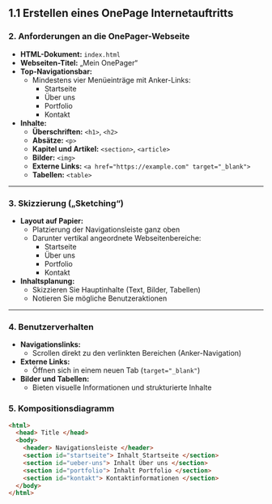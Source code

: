 ## 1.1 Erstellen eines OnePage Internetauftritts

### **2. Anforderungen an die OnePager-Webseite**

- **HTML-Dokument:** `index.html`  
- **Webseiten-Titel:** „Mein OnePager“  
- **Top-Navigationsbar:**  
  - Mindestens vier Menüeinträge mit Anker-Links:
    - Startseite  
    - Über uns  
    - Portfolio  
    - Kontakt  
- **Inhalte:**  
  - **Überschriften:** `<h1>`, `<h2>`  
  - **Absätze:** `<p>`  
  - **Kapitel und Artikel:** `<section>`, `<article>`  
  - **Bilder:** `<img>`  
  - **Externe Links:** `<a href="https://example.com" target="_blank">`  
  - **Tabellen:** `<table>`

---

### **3. Skizzierung („Sketching“)**
- **Layout auf Papier:**  
  - Platzierung der Navigationsleiste ganz oben  
  - Darunter vertikal angeordnete Webseitenbereiche:  
    - Startseite  
    - Über uns  
    - Portfolio  
    - Kontakt  
- **Inhaltsplanung:**  
  - Skizzieren Sie Hauptinhalte (Text, Bilder, Tabellen)  
  - Notieren Sie mögliche Benutzeraktionen

---

### **4. Benutzerverhalten**
- **Navigationslinks:**  
  - Scrollen direkt zu den verlinkten Bereichen (Anker-Navigation)  
- **Externe Links:**  
  - Öffnen sich in einem neuen Tab (`target="_blank"`)  
- **Bilder und Tabellen:**  
  - Bieten visuelle Informationen und strukturierte Inhalte

### 5. Kompositionsdiagramm
``` html
<html>
  <head> Title </head>
  <body>
    <header> Navigationsleiste </header>
    <section id="startseite"> Inhalt Startseite </section>
    <section id="ueber-uns"> Inhalt Über uns </section>
    <section id="portfolio"> Inhalt Portfolio </section>
    <section id="kontakt"> Kontaktinformationen </section>
  </body>
</html>
```